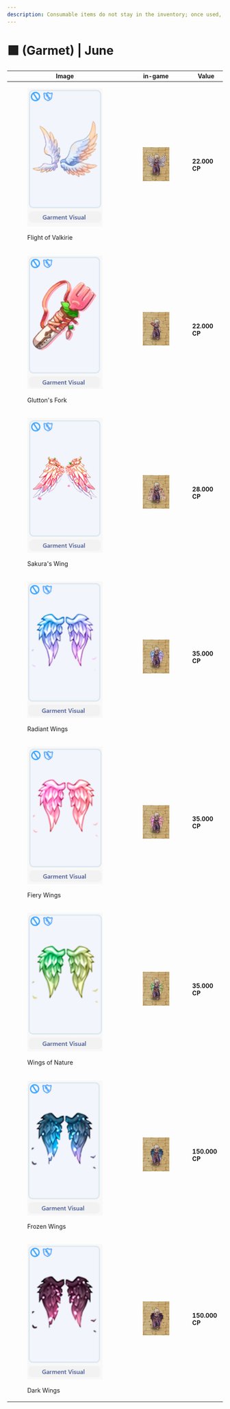 ```yaml
---
description: Consumable items do not stay in the inventory; once used, they are discarded.
---
```


# 🟩 (Garmet) | June

<table><thead><tr><th width="255.6666259765625">Image</th><th>in-game</th><th>Value</th></tr></thead><tbody><tr><td><div><figure><img src="../../../../.gitbook/assets/image (778).png" alt=""><figcaption><p>Flight of Valkirie</p></figcaption></figure></div></td><td><div><figure><img src="../../../../.gitbook/assets/58.gif" alt=""><figcaption></figcaption></figure></div></td><td><strong>22.000 CP</strong></td></tr><tr><td><div><figure><img src="../../../../.gitbook/assets/image (779).png" alt=""><figcaption><p>Glutton's Fork</p></figcaption></figure></div></td><td><div><figure><img src="../../../../.gitbook/assets/59.gif" alt=""><figcaption></figcaption></figure></div></td><td><strong>22.000 CP</strong></td></tr><tr><td><div><figure><img src="../../../../.gitbook/assets/image (780).png" alt=""><figcaption><p>Sakura's  Wing</p></figcaption></figure></div></td><td><div><figure><img src="../../../../.gitbook/assets/60.gif" alt=""><figcaption></figcaption></figure></div></td><td><strong>28.000 CP</strong></td></tr><tr><td><div><figure><img src="../../../../.gitbook/assets/image (781).png" alt=""><figcaption><p>Radiant Wings</p></figcaption></figure></div></td><td><div><figure><img src="../../../../.gitbook/assets/61.gif" alt=""><figcaption></figcaption></figure></div></td><td><strong>35.000 CP</strong></td></tr><tr><td><div><figure><img src="../../../../.gitbook/assets/image (782).png" alt=""><figcaption><p>Fiery Wings</p></figcaption></figure></div></td><td><div><figure><img src="../../../../.gitbook/assets/62.gif" alt=""><figcaption></figcaption></figure></div></td><td><strong>35.000 CP</strong></td></tr><tr><td><div><figure><img src="../../../../.gitbook/assets/image (783).png" alt=""><figcaption><p>Wings of Nature</p></figcaption></figure></div></td><td><div><figure><img src="../../../../.gitbook/assets/63.gif" alt=""><figcaption></figcaption></figure></div></td><td><strong>35.000 CP</strong></td></tr><tr><td><div><figure><img src="../../../../.gitbook/assets/image (784).png" alt=""><figcaption><p>Frozen Wings</p></figcaption></figure></div></td><td><div><figure><img src="../../../../.gitbook/assets/64.gif" alt=""><figcaption></figcaption></figure></div></td><td><strong>150.000 CP</strong></td></tr><tr><td><div><figure><img src="../../../../.gitbook/assets/image (785).png" alt=""><figcaption><p>Dark Wings</p></figcaption></figure></div></td><td><div><figure><img src="../../../../.gitbook/assets/65 (2).gif" alt=""><figcaption></figcaption></figure></div></td><td><strong>150.000 CP</strong></td></tr></tbody></table>

